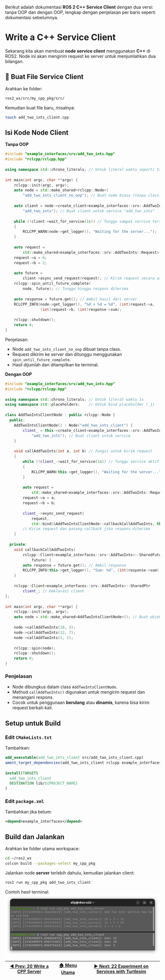 Berikut adalah dokumentasi **ROS 2 C++ Service Client** dengan dua versi: tanpa OOP dan dengan OOP, lengkap dengan penjelasan per baris seperti dokumentasi sebelumnya.

# Write a C++ Service Client

Sekarang kita akan membuat **node service client** menggunakan **C++** di ROS2. Node ini akan mengirim request ke server untuk menjumlahkan dua bilangan.

## 📁 Buat File Service Client

Arahkan ke folder:

```bash
ros2_ws/src/my_cpp_pkg/src/
```

Kemudian buat file baru, misalnya:

```bash
touch add_two_ints_client.cpp
```

## Isi Kode Node Client

**Tanpa OOP**

```cpp
#include "example_interfaces/srv/add_two_ints.hpp"
#include "rclcpp/rclcpp.hpp"

using namespace std::chrono_literals; // Untuk literal waktu seperti 1s

int main(int argc, char **argv) {
    rclcpp::init(argc, argv);
    auto node = std::make_shared<rclcpp::Node>(
        "add_two_ints_client_no_oop"); // Buat node biasa (tanpa class)

    auto client = node->create_client<example_interfaces::srv::AddTwoInts>(
        "add_two_ints"); // Buat client untuk service "add_two_ints"

    while (!client->wait_for_service(1s)) // Tunggu sampai service tersedia
    {
        RCLCPP_WARN(node->get_logger(), "Waiting for the server...");
    }

    auto request =
        std::make_shared<example_interfaces::srv::AddTwoInts::Request>();
    request->a = 6;
    request->b = 2;

    auto future =
        client->async_send_request(request); // Kirim request secara async
    rclcpp::spin_until_future_complete(
        node, future); // Tunggu hingga respons diterima

    auto response = future.get(); // Ambil hasil dari server
    RCLCPP_INFO(node->get_logger(), "%d + %d = %d", (int)request->a,
                (int)request->b, (int)response->sum);

    rclcpp::shutdown();
    return 0;
}
```

Penjelasan:

- Node `add_two_ints_client_no_oop` dibuat tanpa class.
- Request dikirim ke server dan ditunggu menggunakan `spin_until_future_complete`.
- Hasil dijumlah dan ditampilkan ke terminal.

**Dengan OOP**

```cpp
#include "example_interfaces/srv/add_two_ints.hpp"
#include "rclcpp/rclcpp.hpp"

using namespace std::chrono_literals; // Untuk literal waktu 1s
using namespace std::placeholders;    // Untuk bind placeholder (_1)

class AddTwoIntsClientNode : public rclcpp::Node {
  public:
    AddTwoIntsClientNode() : Node("add_two_ints_client") {
        client_ = this->create_client<example_interfaces::srv::AddTwoInts>(
            "add_two_ints"); // Buat client untuk service
    }

    void callAddTwoInts(int a, int b) // Fungsi untuk kirim request
    {
        while (!client_->wait_for_service(1s)) // Tunggu service aktif
        {
            RCLCPP_WARN(this->get_logger(), "Waiting for the server...");
        }

        auto request =
            std::make_shared<example_interfaces::srv::AddTwoInts::Request>();
        request->a = a;
        request->b = b;

        client_->async_send_request(
            request,
            std::bind(&AddTwoIntsClientNode::callbackCallAddTwoInts, this, _1));
        // Kirim request dan pasang callback jika respons diterima
    }

  private:
    void callbackCallAddTwoInts(
        rclcpp::Client<example_interfaces::srv::AddTwoInts>::SharedFuture
            future) {
        auto response = future.get(); // Ambil response
        RCLCPP_INFO(this->get_logger(), "Sum: %d", (int)response->sum);
    }

    rclcpp::Client<example_interfaces::srv::AddTwoInts>::SharedPtr
        client_; // Deklarasi client
};

int main(int argc, char **argv) {
    rclcpp::init(argc, argv);
    auto node = std::make_shared<AddTwoIntsClientNode>(); // Buat objek node

    node->callAddTwoInts(10, 5);
    node->callAddTwoInts(12, 7);
    node->callAddTwoInts(1, 2);

    rclcpp::spin(node);
    rclcpp::shutdown();
    return 0;
}
```

### Penjelasan

- Node dibungkus dalam class `AddTwoIntsClientNode`.
- Method `callAddTwoInts()` digunakan untuk mengirim request dan menangani respons.
- Cocok untuk penggunaan **berulang** atau **dinamis**, karena bisa kirim request berkali-kali.

## Setup untuk Build

### Edit `CMakeLists.txt`

Tambahkan:

```cmake
add_executable(add_two_ints_client src/add_two_ints_client.cpp)
ament_target_dependencies(add_two_ints_client rclcpp example_interfaces)

install(TARGETS
  add_two_ints_client
  DESTINATION lib/${PROJECT_NAME}
)
```

### Edit `package.xml`

Tambahkan jika belum:

```xml
<depend>example_interfaces</depend>
```

## Build dan Jalankan

Arahkan ke folder utama workspace:

```bash
cd ~/ros2_ws
colcon build --packages-select my_cpp_pkg
```

Jalankan node **server** terlebih dahulu, kemudian jalankan client:

```bash
ros2 run my_cpp_pkg add_two_ints_client
```

Contoh hasil terminal:
![terminal cpp client](/assets/terminal_cpp_client.png)

| [◀️ Prev: 20 Write a CPP Server](../20_cpp_server/) | [🏠 Menu Utama](/) | [▶️ Next: 22 Experiment on Services with Turtlesim](../22_turtlesim_service/) |
| -------------------------------------------------- | ----------------- | ---------------------------------------------------------------------------- |